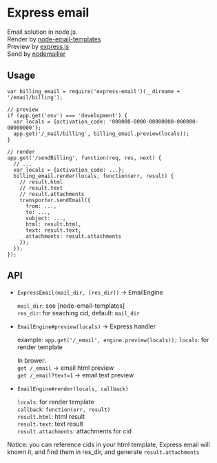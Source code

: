 Express email
=============

Email solution in node.js.  
Render by [node-email-templates](https://github.com/niftylettuce/node-email-templates)  
Preview by [express.js](http://expressjs.com/)  
Send by [nodemailler](https://github.com/andris9/Nodemailer)  

Usage
-----

    var billing_email = require('express-email')(__dirname + '/email/billing');

    // preview
    if (app.get('env') === 'development') {
      var locals = {activation_code: '000000-0000-00000000-000000-00000000'};
      app.get('/_mail/billing', billing_email.preview(locals));
    }

    // render
    app.get('/sendBilling', function(req, res, next) {
      // ...
      var locals = {activation_code: ...};
      billing_email.render(locals, function(err, result) {
        // result.html
        // result.text
        // result.attachments
        transporter.sendEmail({
          from: ...,
          to: ...,
          subject: ...,
          html: result.html,
          text: result.text,
          attachments: result.attachments
        });
      });
    });

API
---

* `ExpressEmail(mail_dir, [res_dir])` -> EmailEngine

  `mail_dir`: see [node-email-templates]  
  `res_dir`: for seaching cid, default: `mail_dir`

* `EmailEngine#preview(locals)` -> Express handler

  example: `app.get('/_email', engine.preview(locals));`
  `locals`: for render template  

  In brower:  
  `get /_email` -> email html preview  
  `get /_email?text=1` -> email text preview  

* `EmailEngine#render(locals, callback)`

  `locals`: for render template  
  `callback`: `function(err, result)`  
  `result.html`: html result  
  `result.text`: text result  
  `result.attachments`: attachments for cid  

Notice: you can reference cids in your html template, Express email will known it,
and find them in res\_dir, and generate `result.attachments`
